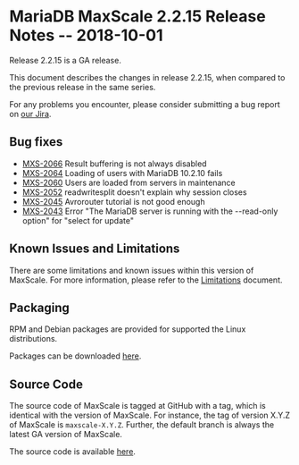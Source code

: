 # MariaDB MaxScale 2.2.15 Release Notes -- 2018-10-01

Release 2.2.15 is a GA release.

This document describes the changes in release 2.2.15, when compared to the
previous release in the same series.

For any problems you encounter, please consider submitting a bug
report on [our Jira](https://jira.mariadb.org/projects/MXS).

## Bug fixes

* [MXS-2066](https://jira.mariadb.org/browse/MXS-2066) Result buffering is not always disabled
* [MXS-2064](https://jira.mariadb.org/browse/MXS-2064) Loading of users with MariaDB 10.2.10 fails
* [MXS-2060](https://jira.mariadb.org/browse/MXS-2060) Users are loaded from servers in maintenance
* [MXS-2052](https://jira.mariadb.org/browse/MXS-2052) readwritesplit doesn't explain why session closes
* [MXS-2045](https://jira.mariadb.org/browse/MXS-2045) Avrorouter tutorial is not good enough
* [MXS-2043](https://jira.mariadb.org/browse/MXS-2043) Error  "The MariaDB server is running with the --read-only  option" for "select  for update"

## Known Issues and Limitations

There are some limitations and known issues within this version of MaxScale.
For more information, please refer to the [Limitations](../About/Limitations.md) document.

## Packaging

RPM and Debian packages are provided for supported the Linux distributions.

Packages can be downloaded [here](https://mariadb.com/downloads/mariadb-tx/maxscale).

## Source Code

The source code of MaxScale is tagged at GitHub with a tag, which is identical
with the version of MaxScale. For instance, the tag of version X.Y.Z of MaxScale
is `maxscale-X.Y.Z`. Further, the default branch is always the latest GA version
of MaxScale.

The source code is available [here](https://github.com/mariadb-corporation/MaxScale).
